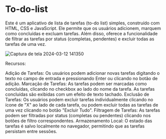 # To-do-list

Este é um aplicativo de lista de tarefas (to-do list) simples, construído com HTML, CSS e JavaScript. Ele permite que os usuários adicionem, marquem como concluídas e excluam tarefas. Além disso, oferece a funcionalidade de filtrar as tarefas por status (completas, pendentes) e excluir todas as tarefas de uma vez.

![Captura de tela 2024-03-12 141350](https://github.com/4dller/To-do-List/assets/105998603/1d690e63-217b-43d8-8c0d-a8139e45f4d3)

Recursos:

Adição de Tarefas: Os usuários podem adicionar novas tarefas digitando o texto no campo de entrada e pressionando Enter ou clicando no botão de adição.
Marcação de Tarefas: As tarefas podem ser marcadas como concluídas, clicando no checkbox ao lado do nome da tarefa. As tarefas concluídas são exibidas com um efeito de texto tachado.
Exclusão de Tarefas: Os usuários podem excluir tarefas individualmente clicando no ícone de "X" ao lado de cada tarefa, ou podem excluir todas as tarefas de uma vez clicando no botão "Excluir Tudo".
Filtragem de Tarefas: As tarefas podem ser filtradas por status (completas ou pendentes) clicando nos botões de filtro correspondentes.
Armazenamento Local: O estado das tarefas é salvo localmente no navegador, permitindo que as tarefas persistam entre sessões.

